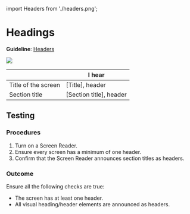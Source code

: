 import Headers from './headers.png';

# Headings

**Guideline**: [Headers](/guidelines/headers)

<img src={Headers} className="zoom-me" />

|                     | I hear                  |
| ------------------- | ----------------------- |
| Title of the screen | [Title], header         |
| Section title       | [Section title], header |

## Testing

### Procedures

1. Turn on a Screen Reader.
1. Ensure every screen has a minimum of one header.
1. Confirm that the Screen Reader announces section titles as headers.

### Outcome

Ensure all the following checks are true:

- The screen has at least one header.
- All visual heading/header elements are announced as headers.
